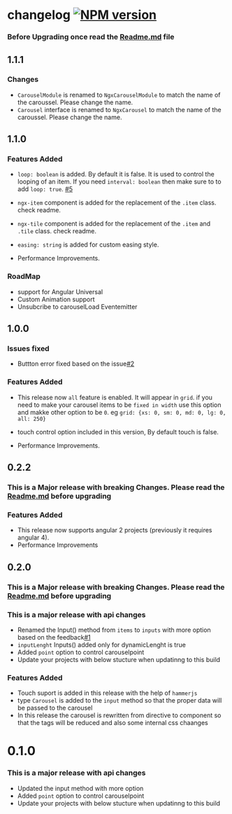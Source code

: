 # changelog [![NPM version](https://badge.fury.io/js/ngx-carousel.png)](http://badge.fury.io/js/ngx-carousel) 

### Before Upgrading once read the [Readme.md](https://github.com/sheikalthaf/ngx-carousel/blob/master/README.md) file

## 1.1.1

### Changes

* `CarouselModule` is renamed to `NgxCarouselModule` to match the name of the caroussel. Please change the name.
* `Carousel` interface is renamed to `NgxCarousel` to match the name of the caroussel. Please change the name.

## 1.1.0

### Features Added

* `loop: boolean` is added. By default it is false. It is used to control the looping of an item. If you need `interval: boolean` then make sure to to add `loop: true`. [#5](https://github.com/sheikalthaf/ngx-carousel/issues/5)

* `ngx-item` component is added for the replacement of the `.item` class. check readme.

* `ngx-tile` component is added for the replacement of the `.item` and `.tile` class. check readme.

* `easing: string` is added for custom easing style.

* Performance Improvements.

### RoadMap

* support for Angular Universal
* Custom Animation support
* Unsubcribe to carouselLoad Eventemitter

## 1.0.0

### Issues fixed

* Buttton error fixed based on the issue[#2](https://github.com/sheikalthaf/ngx-carousel/issues/2)

### Features Added

* This release now `all` feature is enabled. It will appear in `grid`. if you need to make your carousel items to be `fixed in width` use this option and makke other option to be `0`. eg `grid: {xs: 0, sm: 0, md: 0, lg: 0, all: 250}`

* touch control option included in this version, By default touch is false.
* Performance Improvements.

## 0.2.2

### This is a Major release with breaking Changes. Please read the [Readme.md](https://github.com/sheikalthaf/ngx-carousel/blob/master/README.md) before upgrading


### Features Added

* This release now supports angular 2 projects (previously it requires angular 4).
* Performance Improvements



## 0.2.0

### This is a Major release with breaking Changes. Please read the [Readme.md](https://github.com/sheikalthaf/ngx-carousel/blob/master/README.md) before upgrading

### This is a major release with api changes

* Renamed the Input() method from `items` to `inputs` with more option based on the feedback[#1](https://github.com/sheikalthaf/ngx-carousel/issues/1)
* `inputLenght` Inputs() added only for dynamicLenght is true
* Added `point` option to control carouselpoint
* Update your projects with below stucture when updatinng to this build

### Features Added

* Touch suport is added in this release with the help of `hammerjs`
* type `Carousel` is added to the `input` method so that the proper data will be passed to the carousel
* In this release the carousel is rewritten from directive to component so that the tags will be reduced and also some internal css chaanges


# 0.1.0

### This is a major release with api changes

* Updated the input method with more option
* Added `point` option to control carouselpoint
* Update your projects with below stucture when updatinng to this build